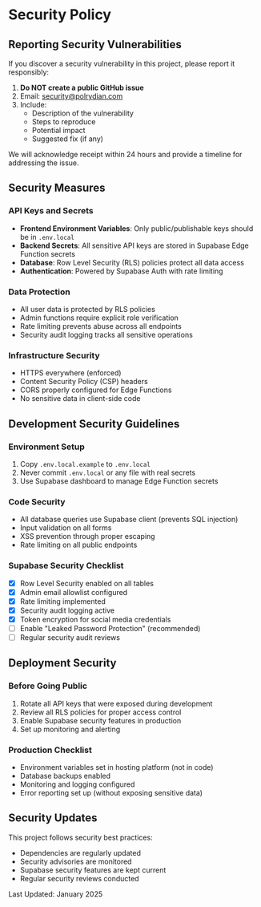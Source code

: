 # Security Policy

## Reporting Security Vulnerabilities

If you discover a security vulnerability in this project, please report it responsibly:

1. **Do NOT create a public GitHub issue**
2. Email: security@polrydian.com
3. Include:
   - Description of the vulnerability
   - Steps to reproduce
   - Potential impact
   - Suggested fix (if any)

We will acknowledge receipt within 24 hours and provide a timeline for addressing the issue.

## Security Measures

### API Keys and Secrets
- **Frontend Environment Variables**: Only public/publishable keys should be in `.env.local`
- **Backend Secrets**: All sensitive API keys are stored in Supabase Edge Function secrets
- **Database**: Row Level Security (RLS) policies protect all data access
- **Authentication**: Powered by Supabase Auth with rate limiting

### Data Protection
- All user data is protected by RLS policies
- Admin functions require explicit role verification
- Rate limiting prevents abuse across all endpoints
- Security audit logging tracks all sensitive operations

### Infrastructure Security
- HTTPS everywhere (enforced)
- Content Security Policy (CSP) headers
- CORS properly configured for Edge Functions
- No sensitive data in client-side code

## Development Security Guidelines

### Environment Setup
1. Copy `.env.local.example` to `.env.local`
2. Never commit `.env.local` or any file with real secrets
3. Use Supabase dashboard to manage Edge Function secrets

### Code Security
- All database queries use Supabase client (prevents SQL injection)
- Input validation on all forms
- XSS prevention through proper escaping
- Rate limiting on all public endpoints

### Supabase Security Checklist
- [x] Row Level Security enabled on all tables
- [x] Admin email allowlist configured
- [x] Rate limiting implemented
- [x] Security audit logging active
- [x] Token encryption for social media credentials
- [ ] Enable "Leaked Password Protection" (recommended)
- [ ] Regular security audit reviews

## Deployment Security

### Before Going Public
1. Rotate all API keys that were exposed during development
2. Review all RLS policies for proper access control
3. Enable Supabase security features in production
4. Set up monitoring and alerting

### Production Checklist
- Environment variables set in hosting platform (not in code)
- Database backups enabled
- Monitoring and logging configured
- Error reporting set up (without exposing sensitive data)

## Security Updates

This project follows security best practices:
- Dependencies are regularly updated
- Security advisories are monitored
- Supabase security features are kept current
- Regular security reviews conducted

Last Updated: January 2025